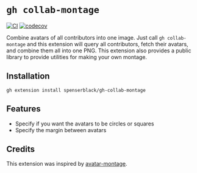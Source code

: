 # `gh collab-montage`

[![CI](https://github.com/spenserblack/gh-collab-montage/actions/workflows/ci.yml/badge.svg)](https://github.com/spenserblack/gh-collab-montage/actions/workflows/ci.yml)
[![codecov](https://codecov.io/gh/spenserblack/gh-collab-montage/graph/badge.svg?token=jhBJJl4oQ2)](https://codecov.io/gh/spenserblack/gh-collab-montage)

Combine avatars of all contributors into one image. Just call `gh collab-montage` and this extension will query all contributors, fetch their avatars, and
combine them all into one PNG. This extension also provides a public library to provide utilities for making your own montage.

## Installation

```shell
gh extension install spenserblack/gh-collab-montage
```

## Features

- Specify if you want the avatars to be circles or squares
- Specify the margin between avatars

## Credits

This extension was inspired by [avatar-montage](https://github.com/benbalter/avatar-montage).
